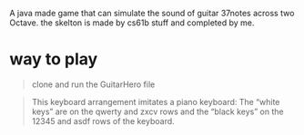 A java made game that can simulate the sound of guitar 37notes across two Octave. the skelton is made by cs61b stuff and completed by me.
# way to play
> clone and run the GuitarHero file

> This keyboard arrangement imitates a piano keyboard: The “white keys” are on the qwerty and zxcv rows and the “black keys” on the 12345 and asdf rows of the keyboard.
